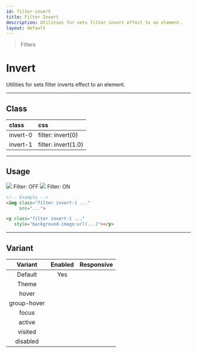 ```yaml
---
id: filter-invert
title: Filter Invert
description: Utilities for sets filter invert effect to an element.
layout: default
---
```


> Filters

# Invert

Utilities for sets filter inverts effect to an element.

---

## Class

| <span class="px-3 py-1 text-white bg-charcoal-100 rounded-full">class</span> | <span class="px-3 py-1 text-white bg-charcoal-100 rounded-full">css</span> |
|:--|:--|
| invert-0 | filter: invert(0) |
| invert-1 | filter: invert(1.0) |

---

## Usage

<y class="mx-2 my-2 mx-auto flex">
  <y class="p-2 max-w-sm">
    <img class="w-full h-48 object-cover object-center overflow-hidden rounded-lg shadow"
         src="https://picsum.photos/500?=5">
    <y class="pt-2 text-sm text-center">
      Filter: OFF
    </y>
  </y>
  <y class="m-2 max-w-sm">
    <img class="filter invert-1 w-full h-48 object-cover object-center overflow-hidden rounded-lg"
         src="https://picsum.photos/500?=5">
    <y class="pt-2 text-sm text-center">
      Filter: ON
    </y>
  </y>
</y>

```html
<!-- Example -->
<img class="filter invert-1 ..."
     src="...">

<y class="filter invert-1 ..."
   style="background-image:url(...)"></y>
```

---

## Variant

| <span class="font-semibold underline">Variant</span> | <span class="font-semibold underline">Enabled</span> | <span class="font-semibold underline">Responsive</span> |
|:-:|:-:|:-:|
| Default | Yes | |
| Theme | | |
| hover| | |
| group-hover | | |
| focus | | |
| active | | |
| visited | | |
| disabled | | |